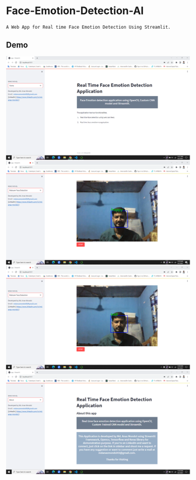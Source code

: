 # Face-Emotion-Detection-AI

```
A Web App for Real time Face Emotion Detection Using Streamlit.
```

## Demo

![](https://github.com/Anas436/Face-Emotion-Detection-AI/blob/main/images/home.png)
![](https://github.com/Anas436/Face-Emotion-Detection-AI/blob/main/images/happy.png)
![](https://github.com/Anas436/Face-Emotion-Detection-AI/blob/main/images/sad.png)
![](https://github.com/Anas436/Face-Emotion-Detection-AI/blob/main/images/about.png)



